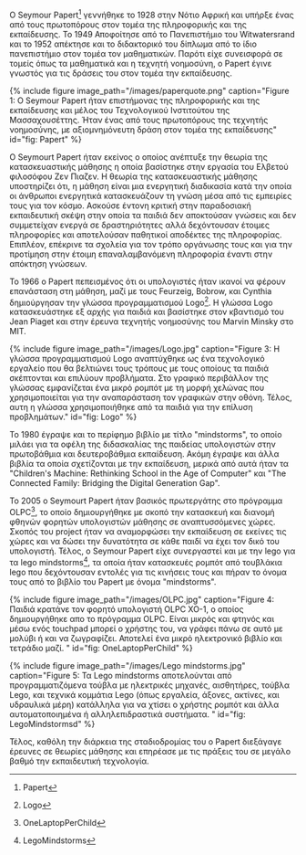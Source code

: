 O Seymour Papert[^1] γεννήθηκε το 1928 στην Νότιο Αφρική και υπήρξε ένας από τους πρωτοπόρους στον τομέα της πληροφορικής και της εκπαίδευσης.
Το 1949 Αποφοίτησε από το Πανεπιστήμιο του Witwatersrand και το 1952 απέκτησε και το διδακτορικό του δίπλωμα από το ίδιο πανεπιστήμιο στον τομέα τον μαθηματικών. Παρότι είχε συνεισφορά σε τομείς όπως τα μαθηματικά και η τεχνητή νοημοσύνη, ο Papert έγινε γνωστός για τις δράσεις του στον τομέα την εκπαίδευσης.

{% include figure image_path="/images/paperquote.png" caption="Figure 1: Ο Seymour Papert ήταν επιστήμονας της πληροφορικής και της εκπαίδευσης και μέλος του Τεχνολογικού Ινστιτούτου της Μασσαχουσέττης. Ήταν ένας από τους πρωτοπόρους της τεχνητής νοημοσύνης, με αξιομνημόνευτη δράση στον τομέα της εκπαίδευσης" id="fig: Papert" %}

O Seymourt Papert ήταν εκείνος ο οποίος ανέπτυξε την θεωρία της κατασκευαστικής μάθησης η οποία βασίστηκε στην εργασία του Ελβετού φιλοσόφου Ζεν Πιαζεν. Η θεωρία της κατασκευαστικής μάθησης υποστηρίζει ότι, η μάθηση είναι μια ενεργητική διαδικασία κατά την οποία οι άνθρωποι ενεργητικά κατασκευάζουν τη γνώση μέσα από τις εμπειρίες τους για τον κόσμο. Ασκούσε έντονη κριτική στην παραδοσιακή εκπαιδευτική σκέψη στην οποία τα παιδιά δεν αποκτούσαν γνώσεις και δεν συμμετείχαν ενεργά σε δραστηριότητες αλλά δεχόντουσαν έτοιμες πληροφορίες και αποτελούσαν παθητικοί αποδέκτες της πληροφορίας. Επιπλέον, επέκρινε τα σχολεία για τον τρόπο οργάνωσης τους και για την προτίμηση στην έτοιμη επαναλαμβανόμενη πληροφορία έναντι στην απόκτηση γνώσεων. 

Το 1966 o Papert πεπεισμένος ότι οι υπολογιστές ήταν ικανοί να φέρουν επανάσταση στη μάθηση, μαζί με τους Feurzeig, Bobrow, και Cynthia δημιούργησαν την γλώσσα προγραμματισμού Logo[^2]. Η γλώσσα Logo κατασκευάστηκε εξ αρχής για παιδιά και βασίστηκε στον κβαντισμό του Jean Piaget και στην έρευνα τεχνητής νοημοσύνης του Marvin Minsky στο MIT.

{% include figure image_path="/images/Logo.jpg" caption="Figure 3: H γλώσσα προγραμματισμού Logo αναπτύχθηκε ως ένα τεχνολογικό εργαλείο που θα βελτιώνει τους τρόπους με τους οποίους τα παιδιά σκέπτονται και επιλύουν προβλήματα. Στο γραφικό περιβάλλον της γλώσσας εμφανίζεται ένα μικρό ρομπότ με τη μορφή χελώνας που χρησιμοποιείται για την αναπαράσταση τον γραφικών στην οθόνη. Τέλος, αυτη η γλώσσα χρησιμοποιήθηκε από τα παιδιά για την επίλυση προβλημάτων." id="fig: Logo" %}

To 1980 έγραψε και το περίφημο βιβλίο με τίτλο "mindstorms", το οποίο μιλάει για τα οφέλη της διδασκαλίας της παιδείας υπολογιστών στην πρωτοβάθμια και δευτεροβάθμια εκπαίδευση. Ακόμη έγραψε και άλλα βιβλία τα οποία σχετίζονται με την εκπαίδευση, μερικά από αυτά ήταν τα "Children's Machine: Rethinking School in the Age of Computer" και "The Connected Family: Bridging the Digital Generation Gap".

To 2005 o Seymourt Papert ήταν βασικός πρωτεργάτης στο πρόγραμμα OLPC[^3], το οποίο δημιουργήθηκε με σκοπό την κατασκευή και διανομή φθηνών φορητών υπολογιστών μάθησης σε αναπτυσσόμενες χώρες. Σκοπός του project ήταν να αναμορφώσει την εκπαίδευση σε εκείνες τις χώρες και να δώσει την δυνατότητα σε κάθε παιδί να έχει τον δικό του υπολογιστή. Τέλος, ο Seymour Papert είχε συνεργαστεί και με την lego για τα lego mindstorms[^4], τα οποία ήταν κατασκευές ρομπότ από τουβλάκια lego που δεχόντουσαν εντολές για τις κινήσεις τους και πήραν το όνομα τους από το βιβλίο του Papert με όνομα "mindstorms".

{% include figure image_path="/images/OLPC.jpg" caption="Figure 4: Παιδιά κρατάνε τον φορητό υπολογιστή OLPC XO-1, ο οποίος δημιουργήθηκε απο το πρόγραμμα OLPC. Είναι μικρός και φτηνός και μέσω ενός touchpad μπορεί ο χρήστης του, να γράφει πάνω σε αυτό με μολύβι ή και να ζωγραφίζει. Αποτελεί ένα μικρό ηλεκτρονικό βιβλίο και τετράδιο μαζί. " id="fig: OneLaptopPerChild" %}

{% include figure image_path="/images/Lego mindstorms.jpg" caption="Figure 5: Τα Lego mindstorms αποτελούνται από προγραμματιζόμενα τούβλα με ηλεκτρικές μηχανές, αισθητήρες, τούβλα Lego, και τεχνικά κομμάτια Lego (όπως εργαλεία, άξονες, ακτίνες, και υδραυλικά μέρη) κατάλληλα για να χτίσει ο χρήστης ρομπότ και άλλα αυτοματοποιημένα ή αλληλεπιδραστικά συστήματα. " id="fig: LegoMindstormsd" %}

Τέλος, καθόλη την διάρκεια της σταδιοδρομίας του ο Papert διεξάγαγε έρευνες σε θεωρίες μάθησης και επηρέασε με τις πράξεις του σε μεγάλο βαθμό την εκπαιδευτική τεχνολογία.















[^1]: Papert
[^2]: Logo
[^3]: OneLaptopPerChild
[^4]: LegoMindstorms










